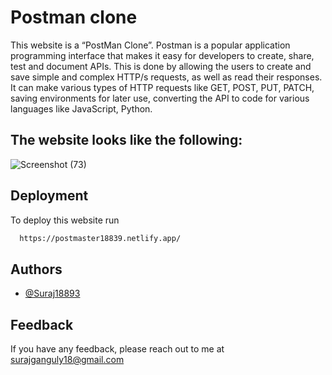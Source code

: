 
# Postman clone
This website is a “PostMan Clone”.
Postman is a popular application programming interface that makes it easy for developers to create, share, test and document APIs. This is done by allowing the users to create and save simple and complex HTTP/s requests, as well as read their responses. It can make various types of HTTP requests like GET, POST, PUT, PATCH, saving environments for later use, converting the API to code for various languages like JavaScript, Python.


## The website looks like the following:

![Screenshot (73)](https://user-images.githubusercontent.com/84933503/124353678-89478b00-dc25-11eb-8cc4-72f0058b2db2.png)
  
## Deployment

To deploy this website run

```bash
  https://postmaster18839.netlify.app/
```

  
## Authors

- [@Suraj18893](https://github.com/Suraj18893)

  
## Feedback

If you have any feedback, please reach out to me at surajganguly18@gmail.com

  
